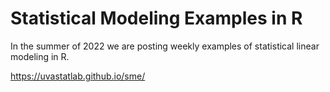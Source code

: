 # Statistical Modeling Examples in R

In the summer of 2022 we are posting weekly examples of statistical linear modeling in R. 

https://uvastatlab.github.io/sme/
